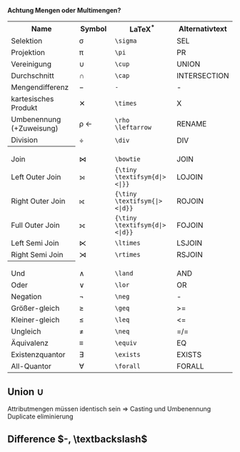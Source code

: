 **Achtung Mengen oder Multimengen?**

<table>

<col class="c1" />

<col class="c2" width="80px"/>

<col class="c3" />

<col class="c4" />

<tr>

<th class="c1h">Name</th>

<th class="c2h">Symbol</th>

<th class="c3h">LaTeX<sup>*</sup></th>

<th class="c4h">Alternativtext</th>

</tr>

<tr>

<td>Selektion</td>

<td>&#x03c3;</td>

<td><code>\sigma</code></td>

<td>SEL</td>

</tr>

<tr>

<td>Projektion</td>

<td>&#x03c0;</td>

<td><code>\pi</code></td>

<td>PR</td>

</tr>

<tr>

<td>Vereinigung</td>

<td>&cup;</td>

<td><code>\cup</code></td>

<td>UNION</td>

</tr>

<tr>

<td>Durchschnitt</td>

<td>&cap;</td>

<td><code>\cap</code></td>

<td>INTERSECTION</td>

</tr>

<tr>

<td>Mengendifferenz</td>

<td>&#x2212;</td>

<td><code>-</code></td>

<td>-</td>

</tr>

<tr>

<td>kartesisches Produkt</td>

<td>&#x2715;</td>

<td><code>\times</code></td>

<td>X</td>

</tr>

<tr>

<td>Umbenennung (+Zuweisung)</td>

<td>&#x03c1; &#x2190;</td>

<td><code>\rho \leftarrow</code></td>

<td>RENAME</td>

</tr>

<tr>

<td>Division</td>

<td>&divide;</td>

<td><code>\div</code></td>

<td>DIV</td>

</tr>

<tr style="height: 1em;">

<th></th>

<td></td>

<td></td>

<td></td>

</tr>

<tr>

<td>Join</td>

<td>&#x22c8;</td>

<td><code>\bowtie</code></td>

<td>JOIN</td>

</tr>

<tr>

<td>Left Outer Join</td>

<td>&#x27d5;</td>

<td><code>{\tiny \textifsym{d|&gt;&lt;|}}</code></td>

<td>LOJOIN</td>

</tr>

<tr>

<td>Right Outer Join</td>

<td>&#x27d6;</td>

<td><code>{\tiny \textifsym{|&gt;&lt;|d}}</code></td>

<td>ROJOIN</td>

</tr>

<tr>

<td>Full Outer Join</td>

<td>&#x27d7;</td>

<td><code>{\tiny \textifsym{d|&gt;&lt;|d}}</code></td>

<td>FOJOIN</td>

</tr>

<tr>

<td>Left Semi Join</td>

<td>&#x22c9;</td>

<td><code>\ltimes</code></td>

<td>LSJOIN</td>

</tr>

<tr>

<td>Right Semi Join</td>

<td>&#x22ca;</td>

<td><code>\rtimes</code></td>

<td>RSJOIN</td>

</tr>

  

<tr style="height: 1em;">

<th></th>

<td></td>

<td></td>

<td></td>

</tr>

<tr>

<td>Und</td>

<td>&#x2227;</td>

<td><code>\land</code></td>

<td>AND</td>

</tr>

<tr>

<td>Oder</td>

<td>&#x2228;</td>

<td><code>\lor</code></td>

<td>OR</td>

</tr>

<tr>

<td>Negation</td>

<td>&not;</td>

<td><code>\neg</code></td>

<td>-</td>

</tr>

<tr>

<td>Gr&ouml;&szlig;er-gleich</td>

<td>&#x2265;</td>

<td><code>\geq</code></td>

<td>&gt;=</td>

</tr>

<tr>

<td>Kleiner-gleich</td>

<td>&#x2264;</td>

<td><code>\leq</code></td>

<td>&lt;=</td>

</tr>

<tr>

<td>Ungleich</td>

<td>&#x2260;</td>

<td><code>\neq</code></td>

<td>=/=</td>

</tr>

<tr>

<td>&Auml;quivalenz</td>

<td>&#x2261;</td>

<td><code>\equiv</code></td>

<td>EQ</td>

</tr>

<tr>

<td>Existenzquantor</td>

<td>&#x2203;</td>

<td><code>\exists</code></td>

<td>EXISTS</td>

</tr>

<tr>

<td>All-Quantor</td>

<td>&#x2200;</td>

<td><code>\forall</code></td>

<td>FORALL</td>

</tr>

</table>

## Union $\cup$
Attributmengen müssen identisch sein => Casting und Umbenennung
Duplicate eliminierung

## Difference $-, \textbackslash$


